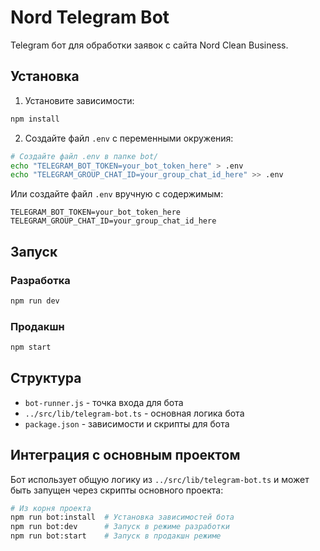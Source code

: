 # Nord Telegram Bot

Telegram бот для обработки заявок с сайта Nord Clean Business.

## Установка

1. Установите зависимости:
```bash
npm install
```

2. Создайте файл `.env` с переменными окружения:
```bash
# Создайте файл .env в папке bot/
echo "TELEGRAM_BOT_TOKEN=your_bot_token_here" > .env
echo "TELEGRAM_GROUP_CHAT_ID=your_group_chat_id_here" >> .env
```

Или создайте файл `.env` вручную с содержимым:
```
TELEGRAM_BOT_TOKEN=your_bot_token_here
TELEGRAM_GROUP_CHAT_ID=your_group_chat_id_here
```

## Запуск

### Разработка
```bash
npm run dev
```

### Продакшн
```bash
npm start
```

## Структура

- `bot-runner.js` - точка входа для бота
- `../src/lib/telegram-bot.ts` - основная логика бота
- `package.json` - зависимости и скрипты для бота

## Интеграция с основным проектом

Бот использует общую логику из `../src/lib/telegram-bot.ts` и может быть запущен через скрипты основного проекта:

```bash
# Из корня проекта
npm run bot:install  # Установка зависимостей бота
npm run bot:dev      # Запуск в режиме разработки
npm run bot:start    # Запуск в продакшн режиме
```

